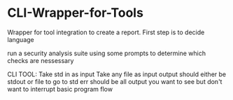 # CLI-Wrapper-for-Tools
Wrapper for tool integration to create a report.
First step is to decide language

run a security analysis suite using some prompts to determine which checks are nessessary

CLI TOOL: 
Take std in as input
Take any file as input
output should either be stdout or file to go to
std err should be all output you want to see but don't want to interrupt basic program flow
